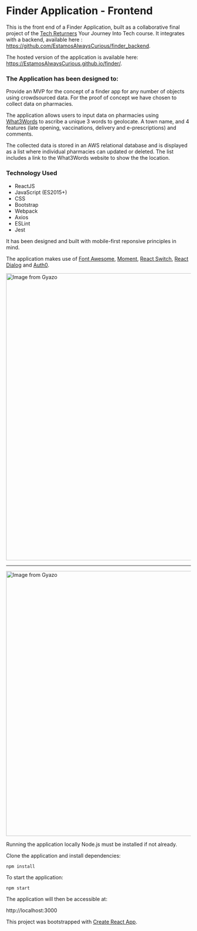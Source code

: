 # Finder Application - Frontend
This is the front end of a Finder Application, built as a collaborative final project of the [Tech Returners](https://www.techreturners.com/) Your Journey Into Tech course. It integrates with a backend, available here : https://github.com/EstamosAlwaysCurious/finder_backend.

The hosted version of the application is available here: https://EstamosAlwaysCurious.github.io/finder/.

### The Application has been designed to:
Provide an MVP for the concept of a finder app for any number of objects using crowdsourced data. For the proof of concept we have chosen to collect data on pharmacies.

The application allows users to input data on pharmacies using [What3Words](https://what3words.com/) to ascribe a unique 3 words to geolocate. A town name, and 4 features (late opening, vaccinations, delivery and e-prescriptions) and comments.

The collected data is stored in an AWS relational database and is displayed as a list where individual pharmacies can updated or deleted. The list includes a link to the What3Words website to show the the location.

### Technology Used
- ReactJS
- JavaScript (ES2015+)
- CSS
- Bootstrap
- Webpack
- Axios
- ESLint
- Jest


It has been designed and built with mobile-first reponsive principles in mind.

The application makes use of  [Font Awesome](https://www.npmjs.com/package/font-awesome), [Moment](https://www.npmjs.com/package/moment), [React Switch](https://www.npmjs.com/package/react-switch), [React Dialog](https://www.npmjs.com/package/react-dialog) and [Auth0](https://auth0.com/).

<a href="https://gyazo.com/bdb6b4a9a844b56e2a3d715697e83a5e"><img src="https://i.gyazo.com/bdb6b4a9a844b56e2a3d715697e83a5e.gif" alt="Image from Gyazo" width="782"/></a>
<hr>
<a href="https://gyazo.com/4c12f0ed84b05776c32c235f5cecb155"><img src="https://i.gyazo.com/4c12f0ed84b05776c32c235f5cecb155.gif" alt="Image from Gyazo" width="722"/></a>

Running the application locally
Node.js must be installed if not already.

Clone the application and install dependencies:

    npm install
To start the application:

    npm start
The application will then be accessible at:

http://localhost:3000


This project was bootstrapped with [Create React App](https://github.com/facebook/create-react-app).

